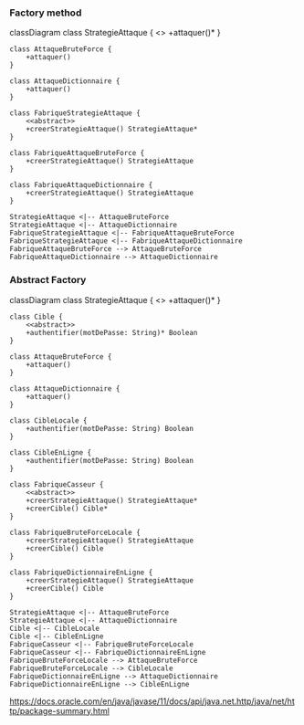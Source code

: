 

### Factory method
classDiagram
    class StrategieAttaque {
        <<abstract>>
        +attaquer()*
    }

    class AttaqueBruteForce {
        +attaquer()
    }

    class AttaqueDictionnaire {
        +attaquer()
    }

    class FabriqueStrategieAttaque {
        <<abstract>>
        +creerStrategieAttaque() StrategieAttaque*
    }

    class FabriqueAttaqueBruteForce {
        +creerStrategieAttaque() StrategieAttaque
    }

    class FabriqueAttaqueDictionnaire {
        +creerStrategieAttaque() StrategieAttaque
    }

    StrategieAttaque <|-- AttaqueBruteForce
    StrategieAttaque <|-- AttaqueDictionnaire
    FabriqueStrategieAttaque <|-- FabriqueAttaqueBruteForce
    FabriqueStrategieAttaque <|-- FabriqueAttaqueDictionnaire
    FabriqueAttaqueBruteForce --> AttaqueBruteForce
    FabriqueAttaqueDictionnaire --> AttaqueDictionnaire





### Abstract Factory 

classDiagram
    class StrategieAttaque {
        <<abstract>>
        +attaquer()*
    }

    class Cible {
        <<abstract>>
        +authentifier(motDePasse: String)* Boolean
    }

    class AttaqueBruteForce {
        +attaquer()
    }

    class AttaqueDictionnaire {
        +attaquer()
    }

    class CibleLocale {
        +authentifier(motDePasse: String) Boolean
    }

    class CibleEnLigne {
        +authentifier(motDePasse: String) Boolean
    }

    class FabriqueCasseur {
        <<abstract>>
        +creerStrategieAttaque() StrategieAttaque*
        +creerCible() Cible*
    }

    class FabriqueBruteForceLocale {
        +creerStrategieAttaque() StrategieAttaque
        +creerCible() Cible
    }

    class FabriqueDictionnaireEnLigne {
        +creerStrategieAttaque() StrategieAttaque
        +creerCible() Cible
    }

    StrategieAttaque <|-- AttaqueBruteForce
    StrategieAttaque <|-- AttaqueDictionnaire
    Cible <|-- CibleLocale
    Cible <|-- CibleEnLigne
    FabriqueCasseur <|-- FabriqueBruteForceLocale
    FabriqueCasseur <|-- FabriqueDictionnaireEnLigne
    FabriqueBruteForceLocale --> AttaqueBruteForce
    FabriqueBruteForceLocale --> CibleLocale
    FabriqueDictionnaireEnLigne --> AttaqueDictionnaire
    FabriqueDictionnaireEnLigne --> CibleEnLigne





https://docs.oracle.com/en/java/javase/11/docs/api/java.net.http/java/net/http/package-summary.html